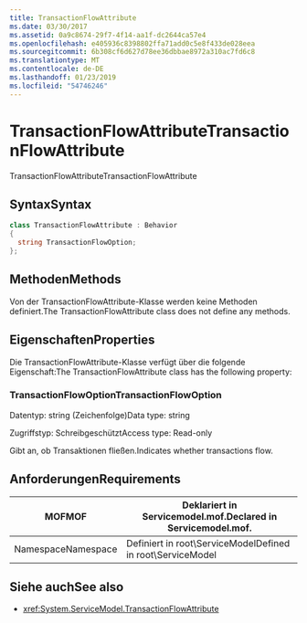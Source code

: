 ```yaml
---
title: TransactionFlowAttribute
ms.date: 03/30/2017
ms.assetid: 0a9c8674-29f7-4f14-aa1f-dc2644ca57e4
ms.openlocfilehash: e405936c8398802ffa71add0c5e8f433de028eea
ms.sourcegitcommit: 6b308cf6d627d78ee36dbbae8972a310ac7fd6c8
ms.translationtype: MT
ms.contentlocale: de-DE
ms.lasthandoff: 01/23/2019
ms.locfileid: "54746246"
---
```

# <a name="transactionflowattribute"></a><span data-ttu-id="d0989-102">TransactionFlowAttribute</span><span class="sxs-lookup"><span data-stu-id="d0989-102">TransactionFlowAttribute</span></span>
<span data-ttu-id="d0989-103">TransactionFlowAttribute</span><span class="sxs-lookup"><span data-stu-id="d0989-103">TransactionFlowAttribute</span></span>  
  
## <a name="syntax"></a><span data-ttu-id="d0989-104">Syntax</span><span class="sxs-lookup"><span data-stu-id="d0989-104">Syntax</span></span>  
  
```csharp
class TransactionFlowAttribute : Behavior  
{  
  string TransactionFlowOption;  
};  
```  
  
## <a name="methods"></a><span data-ttu-id="d0989-105">Methoden</span><span class="sxs-lookup"><span data-stu-id="d0989-105">Methods</span></span>  
 <span data-ttu-id="d0989-106">Von der TransactionFlowAttribute-Klasse werden keine Methoden definiert.</span><span class="sxs-lookup"><span data-stu-id="d0989-106">The TransactionFlowAttribute class does not define any methods.</span></span>  
  
## <a name="properties"></a><span data-ttu-id="d0989-107">Eigenschaften</span><span class="sxs-lookup"><span data-stu-id="d0989-107">Properties</span></span>  
 <span data-ttu-id="d0989-108">Die TransactionFlowAttribute-Klasse verfügt über die folgende Eigenschaft:</span><span class="sxs-lookup"><span data-stu-id="d0989-108">The TransactionFlowAttribute class has the following property:</span></span>  
  
### <a name="transactionflowoption"></a><span data-ttu-id="d0989-109">TransactionFlowOption</span><span class="sxs-lookup"><span data-stu-id="d0989-109">TransactionFlowOption</span></span>  
 <span data-ttu-id="d0989-110">Datentyp: string (Zeichenfolge)</span><span class="sxs-lookup"><span data-stu-id="d0989-110">Data type: string</span></span>  
  
 <span data-ttu-id="d0989-111">Zugriffstyp: Schreibgeschützt</span><span class="sxs-lookup"><span data-stu-id="d0989-111">Access type: Read-only</span></span>  
  
 <span data-ttu-id="d0989-112">Gibt an, ob Transaktionen fließen.</span><span class="sxs-lookup"><span data-stu-id="d0989-112">Indicates whether transactions flow.</span></span>  
  
## <a name="requirements"></a><span data-ttu-id="d0989-113">Anforderungen</span><span class="sxs-lookup"><span data-stu-id="d0989-113">Requirements</span></span>  
  
|<span data-ttu-id="d0989-114">MOF</span><span class="sxs-lookup"><span data-stu-id="d0989-114">MOF</span></span>|<span data-ttu-id="d0989-115">Deklariert in Servicemodel.mof.</span><span class="sxs-lookup"><span data-stu-id="d0989-115">Declared in Servicemodel.mof.</span></span>|  
|---------|-----------------------------------|  
|<span data-ttu-id="d0989-116">Namespace</span><span class="sxs-lookup"><span data-stu-id="d0989-116">Namespace</span></span>|<span data-ttu-id="d0989-117">Definiert in root\ServiceModel</span><span class="sxs-lookup"><span data-stu-id="d0989-117">Defined in root\ServiceModel</span></span>|  
  
## <a name="see-also"></a><span data-ttu-id="d0989-118">Siehe auch</span><span class="sxs-lookup"><span data-stu-id="d0989-118">See also</span></span>
- <xref:System.ServiceModel.TransactionFlowAttribute>

